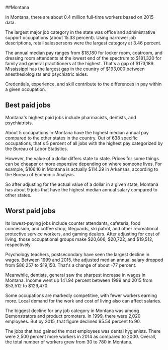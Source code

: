

##Montana

In Montana, there are about 0.4 million full-time workers based on 2015 data.

The largest major job category in the state was <span class='occ_title_em'>office and administrative support occupations</span> (about 15.33 percent). Using narrower job descriptions, <span class='occ_title_em'>retail salespersons</span> were the largest category at 3.46 percent.
               
The annual median pay ranges from $18,180 for <span class='occ_title_em'>locker room, coatroom, and dressing room attendants</span> at the lowest end of the spectrum to  $181,320 for <span class='occ_title_em'>family and general practitioners</span> at the highest. That's a gap of $173,189. Mississippi has the largest gap in the country of $193,000 between <span class='occ_title_em'>anesthesiologists and psychiatric aides</span>.
          
Credentials, experience, and skill contribute to the differences in pay within a given occupation.

## Best paid jobs
Montana's highest paid jobs include <span class='occ_title_em'>pharmacists, dentists</span>, and <span class='occ_title_em'>psychiatrists</span>.
               
About 5 occupations in Montana have the highest median annual pay compared to the other states in the country. Out of 638 specific occupations, that's 5 percent of all jobs with the highest pay categorized by the Bureau of Labor Statistics.
               
However, the value of a dollar differs state to state. Prices for some things can be cheaper or more expensive depending on where someone lives. For example, $106.16 in Montana is actually $114.29 in Arkansas, according to the Bureau of Economic Analysis.
               
So after adjusting for the actual value of a dollar in a given state, Montana has about 9 jobs that have the highest median annual salary compared to other states.
               
## Worst paid jobs

Its lowest-paying jobs include <span class='occ_title_em'>counter attendants, cafeteria, food concession, and coffee shop</span>, <span class='occ_title_em'>lifeguards, ski patrol, and other recreational protective service workers</span>, and <span class='occ_title_em'>gaming dealers</span>. After adjusting for cost of living, those occupational groups make $20,606,  $20,722, and  $19,512, respectively.
               
<span class='occ_title_em'>Psychology teachers, postsecondary</span> have seen the largest decline in wages. Between 1999 and 2015, the adjusted median annual salary dropped from $86,257 to $19,150. That's a change of about -77 percent.
               
Meanwhile, <span class='occ_title_em'>dentists, general</span> saw the sharpest increase in wages in Montana. Income went up 141.94 percent between 1999 and 2015 from $53,512 to $129,470.

Some occupations are markedly competitive, with fewer workers earning more. Local demand for the work and cost of living also can affect salaries.

            
The biggest decline for any job category in Montana was among <span class='occ_title_em'>Demonstrators and product promoters</span>. In 1999, there were 2,020 employees. But by 2015, that figure declined 95.54 percent to 90. 
               
The jobs that had gained the most employees was dental hygienists. There were 2,500 percent more workers in 2014 as compared to 2000. Overall, the total number of workers grew from 30 to 780 in Montana.
